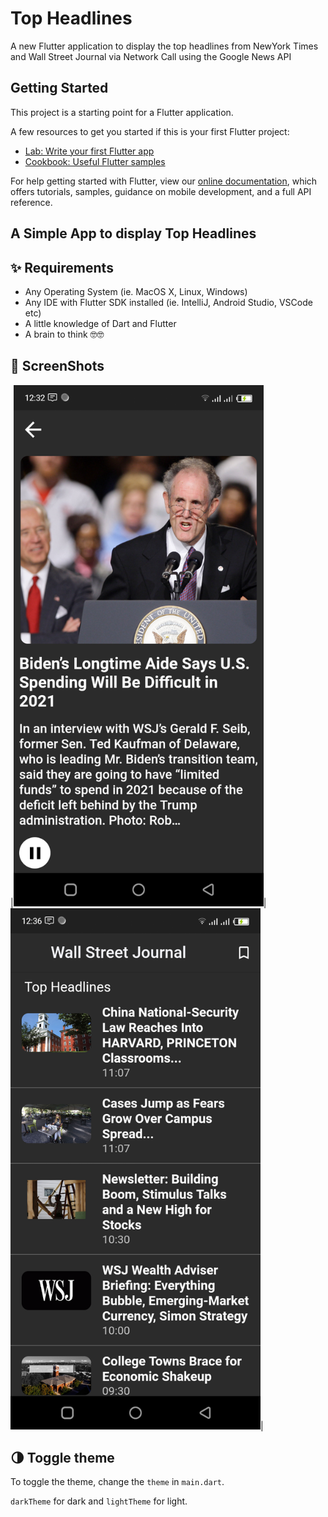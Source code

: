 # Top Headlines 

A new Flutter application to display the top headlines from NewYork Times and Wall Street Journal via Network Call using the Google News API

## Getting Started

This project is a starting point for a Flutter application.

A few resources to get you started if this is your first Flutter project:

- [Lab: Write your first Flutter app](https://flutter.dev/docs/get-started/codelab)
- [Cookbook: Useful Flutter samples](https://flutter.dev/docs/cookbook)

For help getting started with Flutter, view our
[online documentation](https://flutter.dev/docs), which offers tutorials,
samples, guidance on mobile development, and a full API reference.

## A Simple App to display Top Headlines  

## ✨ Requirements
* Any Operating System (ie. MacOS X, Linux, Windows)
* Any IDE with Flutter SDK installed (ie. IntelliJ, Android Studio, VSCode etc)
* A little knowledge of Dart and Flutter
* A brain to think 🤓🤓


## 📸 ScreenShots

|<img src="ss/flutter_01.png" width="400">|<img src="ss/flutter_03.png" width="400">|


## 🌗 Toggle theme
To toggle the theme, change the `theme`  in `main.dart`.

`darkTheme` for dark and `lightTheme` for light.







